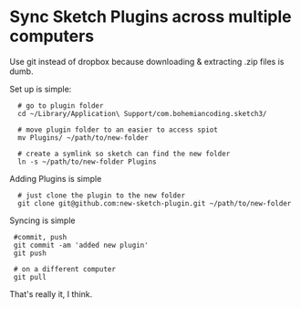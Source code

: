 # Sync Sketch Plugins across multiple computers
Use git instead of dropbox because downloading & extracting .zip files is dumb.

Set up is simple:
```
  # go to plugin folder
  cd ~/Library/Application\ Support/com.bohemiancoding.sketch3/

  # move plugin folder to an easier to access spiot
  mv Plugins/ ~/path/to/new-folder

  # create a symlink so sketch can find the new folder
  ln -s ~/path/to/new-folder Plugins

```

Adding Plugins is simple
```
  # just clone the plugin to the new folder
  git clone git@github.com:new-sketch-plugin.git ~/path/to/new-folder

```

Syncing is simple
```
 #commit, push
 git commit -am 'added new plugin'
 git push

 # on a different computer
 git pull

```

That's really it, I think.
